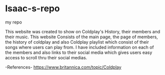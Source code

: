 # Isaac-s-repo
my repo

This website was created to show on Coldplay's History, their members and their music. This website Consists of the main page, the page of members, the history of coldplay and also Coldplay playlist which consist of their songs where users can play from. I have included information on each of the members and also links to their social media which gives users easy access to scroll thru their social medias.

-References-
https://www.britannica.com/topic/Coldplay